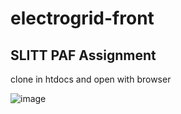 # electrogrid-front

## SLITT PAF Assignment

clone in htdocs and open with browser

![image](https://user-images.githubusercontent.com/89043653/168443602-29785548-3eff-4589-a5d0-20ec9baca3ed.png)
